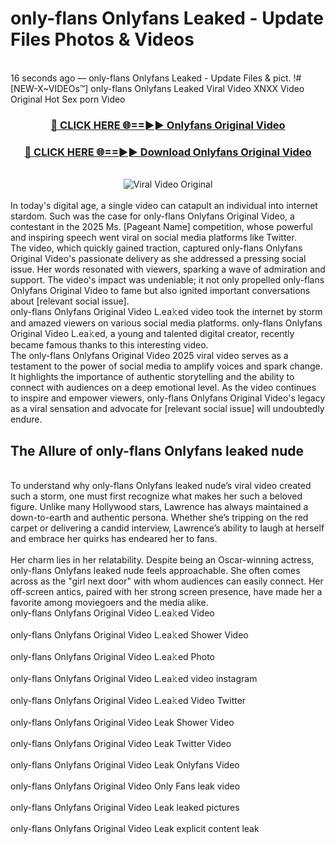 # only-flans Onlyfans Leaked - Update Files Photos & Videos 
<br>
16 seconds ago — only-flans Onlyfans Leaked - Update Files & pict. !#[NEW-X~VIDEOs™] only-flans Onlyfans Leaked Viral Video XNXX Video Original Hot Sex porn Video
<br>
<div align="center">
<h3><a href="http://freeplayer.one?title=only-flans&ref=25OR" rel="nofollow">🔴 CLICK HERE 🌐==►► Onlyfans Original Video</a></h3>
<h3><a href="http://freeplayer.one?title=only-flans&ref=25OR" rel="nofollow">🔴 CLICK HERE 🌐==►► Download Onlyfans Original Video</a></h3>
<br>
<a href="http://freeplayer.one?title=only-flans&ref=25OR" rel="nofollow" data-target="animated-image.originalLink"><img src="https://i.ibb.co.com/xMMVF88/686577567.gif" alt="Viral Video Original" style="max-width: 100%; display: inline-block;" data-target="animated-image.originalImage"></a>
</div>
<br>
In today's digital age, a single video can catapult an individual into internet stardom. Such was the case for only-flans Onlyfans Original Video, a contestant in the 2025 Ms. [Pageant Name] competition, whose powerful and inspiring speech went viral on social media platforms like Twitter.
<br>
The video, which quickly gained traction, captured only-flans Onlyfans Original Video's passionate delivery as she addressed a pressing social issue. Her words resonated with viewers, sparking a wave of admiration and support. The video's impact was undeniable; it not only propelled only-flans Onlyfans Original Video to fame but also ignited important conversations about [relevant social issue].
<br>
only-flans Onlyfans Original Video L.ea𝚔ed video took the internet by storm and amazed viewers on various social media platforms. only-flans Onlyfans Original Video L.ea𝚔ed, a young and talented digital creator, recently became famous thanks to this interesting video.
<br>
The only-flans Onlyfans Original Video 2025 viral video serves as a testament to the power of social media to amplify voices and spark change. It highlights the importance of authentic storytelling and the ability to connect with audiences on a deep emotional level. As the video continues to inspire and empower viewers, only-flans Onlyfans Original Video's legacy as a viral sensation and advocate for [relevant social issue] will undoubtedly endure.
<br>
<h2>The Allure of only-flans Onlyfans leaked nude</h2>
<br>
To understand why only-flans Onlyfans leaked nude’s viral video created such a storm, one must first recognize what makes her such a beloved figure. Unlike many Hollywood stars, Lawrence has always maintained a down-to-earth and authentic persona. Whether she’s tripping on the red carpet or delivering a candid interview, Lawrence’s ability to laugh at herself and embrace her quirks has endeared her to fans.
<br><br>
Her charm lies in her relatability. Despite being an Oscar-winning actress, only-flans Onlyfans leaked nude feels approachable. She often comes across as the "girl next door" with whom audiences can easily connect. Her off-screen antics, paired with her strong screen presence, have made her a favorite among moviegoers and the media alike.
<br>
only-flans Onlyfans Original Video L.ea𝚔ed Video
<br><br>
only-flans Onlyfans Original Video L.ea𝚔ed Shower Video
<br><br>
only-flans Onlyfans Original Video L.ea𝚔ed Photo
<br><br>
only-flans Onlyfans Original Video L.ea𝚔ed video instagram
<br><br>
only-flans Onlyfans Original Video L.ea𝚔ed Video Twitter
<br><br>
only-flans Onlyfans Original Video Leak Shower Video
<br><br>
only-flans Onlyfans Original Video Leak Twitter Video
<br><br>
only-flans Onlyfans Original Video Leak Onlyfans Video
<br><br>
only-flans Onlyfans Original Video Only Fans leak video
<br><br>
only-flans Onlyfans Original Video Leak leaked pictures
<br><br>
only-flans Onlyfans Original Video Leak explicit content leak